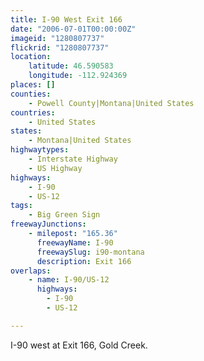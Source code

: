 ```yaml
---
title: I-90 West Exit 166
date: "2006-07-01T00:00:00Z"
imageid: "1280807737"
flickrid: "1280807737"
location:
    latitude: 46.590583
    longitude: -112.924369
places: []
counties:
    - Powell County|Montana|United States
countries:
    - United States
states:
    - Montana|United States
highwaytypes:
    - Interstate Highway
    - US Highway
highways:
    - I-90
    - US-12
tags:
    - Big Green Sign
freewayJunctions:
    - milepost: "165.36"
      freewayName: I-90
      freewaySlug: i90-montana
      description: Exit 166
overlaps:
    - name: I-90/US-12
      highways:
        - I-90
        - US-12

---
```

I-90 west at Exit 166, Gold Creek.